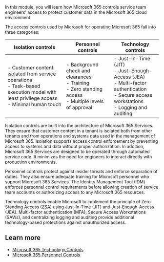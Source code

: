 In this module, you will learn how Microsoft 365 controls service team engineers’ access to protect customer data in the Microsoft 365 cloud environment.

The access controls used by Microsoft for operating Microsoft 365 fall into three categories:

| Isolation controls | Personnel controls | Technology controls |
|---|---|---|
| - Customer content isolated from service operations<br>- Task-based execution model with least privilege access<br>- Minimal human touch | - Background check and clearances<br>- Training<br>- Zero standing access<br>- Multiple levels of approval | - Just-In-Time (JIT)<br>- Just-Enough-Access (JEA)<br>- Multi-factor authentication<br>- Secure access workstations<br>- Logging and auditing |

Isolation controls are built into the architecture of Microsoft 365 Services. They ensure that customer content in a tenant is isolated both from other tenants and from operations and systems data used in the management of Microsoft 365. Isolation supports access control enforcement by preventing access to systems and data without proper authorization. In addition, Microsoft 365 Services are designed to be operated through automated service code. It minimizes the need for engineers to interact directly with production environments.

Personnel controls protect against insider threats and enforce separation of duties. They also ensure adequate training for Microsoft personnel who support Microsoft 365 Services. The Identity Management Tool (IDM) enforces personnel control requirements before allowing creation of service team accounts or authorizing access to any Microsoft 365 resources.

Technology controls enable Microsoft to implement the principle of Zero Standing Access (ZSA) using Just-In-Time (JIT) and Just-Enough-Access (JEA). Multi-factor authentication (MFA), Secure Access Workstations (SAWs), and centralizing logging and auditing provide additional technology-based protections against unauthorized access.

## Learn more

- [Microsoft 365 Technology Controls](https://docs.microsoft.com/compliance/assurance/assurance-technology-controls?view=o365-worldwide?azure-portal=true)
- [Microsoft 365 Personnel Controls](https://docs.microsoft.com/office365/Enterprise/office-365-personnel-controls?azure-portal=true)
